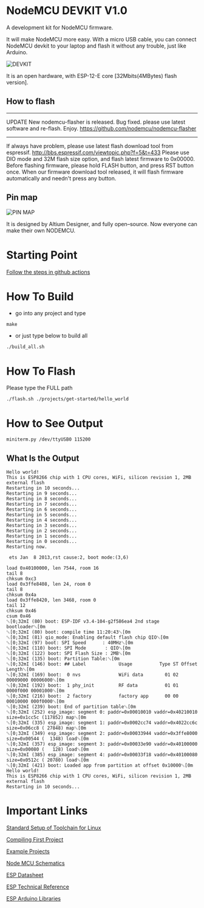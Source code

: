 NodeMCU DEVKIT V1.0
==============

A development kit for NodeMCU firmware.

It will make NodeMCU more easy. With a micro USB cable, you can connect NodeMCU devkit to your laptop and flash it without any trouble, just like Arduino.

![DEVKIT](https://raw.githubusercontent.com/nodemcu/nodemcu-devkit-v1.0/master/Documents/NodeMCU_DEVKIT_1.0.jpg)

It is an open hardware, with ESP-12-E core [32Mbits(4MBytes) flash version].

## How to flash
- - - - - -
UPDATE
New nodemcu-flasher is released.
Bug fixed. please use latest software and re-flash.
Enjoy.
https://github.com/nodemcu/nodemcu-flasher
- - - - - -
If always have problem, please use latest flash download tool from espressif.
http://bbs.espressif.com/viewtopic.php?f=5&t=433
Please use DIO mode and 32M flash size option, and flash latest firmware to 0x00000.
Before flashing firmware, please hold FLASH button, and press RST button once.
When our firmware download tool released, it will flash firmware automatically and needn't press any button.

## Pin map

![PIN MAP](https://raw.githubusercontent.com/nodemcu/nodemcu-devkit-v1.0/master/Documents/NODEMCU_DEVKIT_V1.0_PINMAP.png)

It is designed by Altium Designer, and fully open–source. Now everyone can make their own NODEMCU.


# Starting Point

[Follow the steps in github actions](./.github/workflows/general_tests.yml)

# How To Build

* go into any project and type

```
make
```

* or just type below to build all

```
./build_all.sh
```

# How To Flash

Please type the FULL path

```
./flash.sh ./projects/get-started/hello_world
```

# How to See Output

```
miniterm.py /dev/ttyUSB0 115200
```

## What Is the Output

```
Hello world!
This is ESP8266 chip with 1 CPU cores, WiFi, silicon revision 1, 2MB external flash
Restarting in 10 seconds...
Restarting in 9 seconds...
Restarting in 8 seconds...
Restarting in 7 seconds...
Restarting in 6 seconds...
Restarting in 5 seconds...
Restarting in 4 seconds...
Restarting in 3 seconds...
Restarting in 2 seconds...
Restarting in 1 seconds...
Restarting in 0 seconds...
Restarting now.

 ets Jan  8 2013,rst cause:2, boot mode:(3,6)

load 0x40100000, len 7544, room 16
tail 8
chksum 0xc3
load 0x3ffe8408, len 24, room 0
tail 8
chksum 0x4a
load 0x3ffe8420, len 3468, room 0
tail 12
chksum 0x46
csum 0x46
␛[0;32mI (80) boot: ESP-IDF v3.4-104-g2f586ea4 2nd stage bootloader␛[0m
␛[0;32mI (80) boot: compile time 11:20:43␛[0m
␛[0;32mI (81) qio_mode: Enabling default flash chip QIO␛[0m
␛[0;32mI (97) boot: SPI Speed      : 40MHz␛[0m
␛[0;32mI (110) boot: SPI Mode       : QIO␛[0m
␛[0;32mI (122) boot: SPI Flash Size : 2MB␛[0m
␛[0;32mI (135) boot: Partition Table:␛[0m
␛[0;32mI (146) boot: ## Label            Usage          Type ST Offset   Length␛[0m
␛[0;32mI (169) boot:  0 nvs              WiFi data        01 02 00009000 00006000␛[0m
␛[0;32mI (192) boot:  1 phy_init         RF data          01 01 0000f000 00001000␛[0m
␛[0;32mI (216) boot:  2 factory          factory app      00 00 00010000 000f0000␛[0m
␛[0;32mI (239) boot: End of partition table␛[0m
␛[0;32mI (252) esp_image: segment 0: paddr=0x00010010 vaddr=0x40210010 size=0x1cc5c (117852) map␛[0m
␛[0;32mI (335) esp_image: segment 1: paddr=0x0002cc74 vaddr=0x4022cc6c size=0x06cc8 ( 27848) map␛[0m
␛[0;32mI (349) esp_image: segment 2: paddr=0x00033944 vaddr=0x3ffe8000 size=0x00544 (  1348) load␛[0m
␛[0;32mI (357) esp_image: segment 3: paddr=0x00033e90 vaddr=0x40100000 size=0x00080 (   128) load␛[0m
␛[0;32mI (385) esp_image: segment 4: paddr=0x00033f18 vaddr=0x40100080 size=0x0512c ( 20780) load␛[0m
␛[0;32mI (421) boot: Loaded app from partition at offset 0x10000␛[0m
Hello world!
This is ESP8266 chip with 1 CPU cores, WiFi, silicon revision 1, 2MB external flash
Restarting in 10 seconds...
```


# Important Links

[Standard Setup of Toolchain for Linux](https://docs.espressif.com/projects/esp8266-rtos-sdk/en/latest/get-started/linux-setup.html)

[Compiling First Project](https://docs.espressif.com/projects/esp8266-rtos-sdk/en/latest/get-started/index.html#get-started-get-esp-idf)

[Example Projects](https://github.com/espressif/ESP8266_RTOS_SDK/tree/2f586ea43f18a7d818c32b746a73e3302ad14ce2/examples)

[Node MCU Schematics](https://github.com/nodemcu/nodemcu-devkit-v1.0/blob/master/NODEMCU_DEVKIT_V1.0.PDF)

[ESP Datasheet](https://www.espressif.com/sites/default/files/documentation/0a-esp8266ex_datasheet_en.pdf)

[ESP Technical Reference](https://www.espressif.com/sites/default/files/documentation/esp8266-technical_reference_en.pdf)

[ESP Arduino Libraries](https://github.com/esp8266/Arduino/tree/master/libraries)

